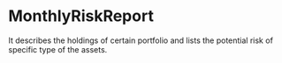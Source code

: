 # MonthlyRiskReport
It describes the holdings of certain portfolio and lists the potential risk of specific type of the assets.
